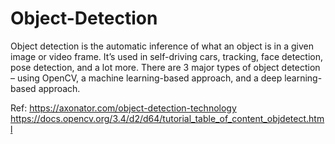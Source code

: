 # Object-Detection

Object detection is the automatic inference of what an object is in a given image or video frame. It’s used in self-driving cars, tracking, face detection, pose detection, and a lot more. There are 3 major types of object detection – using OpenCV, a machine learning-based approach, and a deep learning-based approach.

Ref: https://axonator.com/object-detection-technology
     https://docs.opencv.org/3.4/d2/d64/tutorial_table_of_content_objdetect.html
